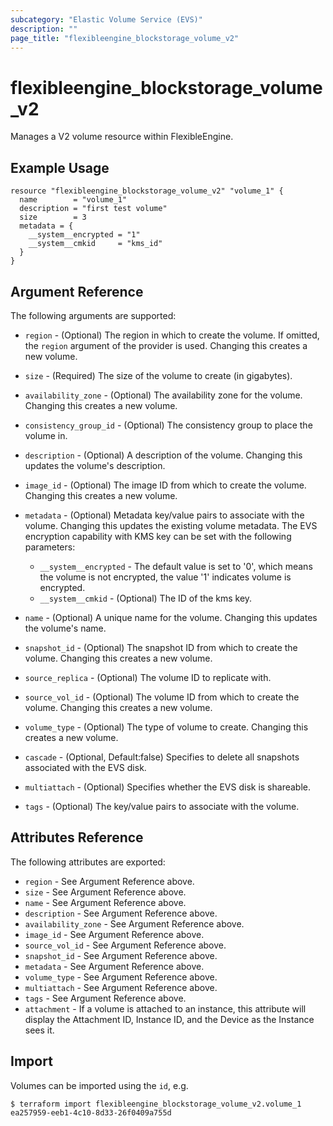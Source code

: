 ```yaml
---
subcategory: "Elastic Volume Service (EVS)"
description: ""
page_title: "flexibleengine_blockstorage_volume_v2"
---
```


# flexibleengine_blockstorage_volume_v2

Manages a V2 volume resource within FlexibleEngine.

## Example Usage

```hcl
resource "flexibleengine_blockstorage_volume_v2" "volume_1" {
  name        = "volume_1"
  description = "first test volume"
  size        = 3
  metadata = {
    __system__encrypted = "1"
    __system__cmkid     = "kms_id"
  }
}
```

## Argument Reference

The following arguments are supported:

* `region` - (Optional) The region in which to create the volume. If
    omitted, the `region` argument of the provider is used. Changing this
    creates a new volume.

* `size` - (Required) The size of the volume to create (in gigabytes).

* `availability_zone` - (Optional) The availability zone for the volume.
    Changing this creates a new volume.

* `consistency_group_id` - (Optional) The consistency group to place the volume
    in.

* `description` - (Optional) A description of the volume. Changing this updates
    the volume's description.

* `image_id` - (Optional) The image ID from which to create the volume.
    Changing this creates a new volume.

* `metadata` - (Optional) Metadata key/value pairs to associate with the volume.
    Changing this updates the existing volume metadata.
    The EVS encryption capability with KMS key can be set with the following parameters:
    + `__system__encrypted` - The default value is set to '0', which means
      the volume is not encrypted, the value '1' indicates volume is encrypted.
    + `__system__cmkid` - (Optional) The ID of the kms key.

* `name` - (Optional) A unique name for the volume. Changing this updates the
    volume's name.

* `snapshot_id` - (Optional) The snapshot ID from which to create the volume.
    Changing this creates a new volume.

* `source_replica` - (Optional) The volume ID to replicate with.

* `source_vol_id` - (Optional) The volume ID from which to create the volume.
    Changing this creates a new volume.

* `volume_type` - (Optional) The type of volume to create.
    Changing this creates a new volume.

* `cascade` - (Optional, Default:false) Specifies to delete all snapshots associated with the EVS disk.

* `multiattach` - (Optional) Specifies whether the EVS disk is shareable.

* `tags` - (Optional) The key/value pairs to associate with the volume.

## Attributes Reference

The following attributes are exported:

* `region` - See Argument Reference above.
* `size` - See Argument Reference above.
* `name` - See Argument Reference above.
* `description` - See Argument Reference above.
* `availability_zone` - See Argument Reference above.
* `image_id` - See Argument Reference above.
* `source_vol_id` - See Argument Reference above.
* `snapshot_id` - See Argument Reference above.
* `metadata` - See Argument Reference above.
* `volume_type` - See Argument Reference above.
* `multiattach` - See Argument Reference above.
* `tags` - See Argument Reference above.
* `attachment` - If a volume is attached to an instance, this attribute will
    display the Attachment ID, Instance ID, and the Device as the Instance
    sees it.

## Import

Volumes can be imported using the `id`, e.g.

```
$ terraform import flexibleengine_blockstorage_volume_v2.volume_1 ea257959-eeb1-4c10-8d33-26f0409a755d
```
